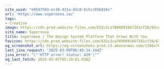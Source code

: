 ```yaml
---
site_uuid: "e9547593-ec38-431a-83c8-5c5cc65bd16c"
url: 'https://www.supernova.io/'
tags:
- Creative
image: https://cdn.prod.website-files.com/632c2ca7090891667181cf26/65ce55cad4b3e1df6a93b3b8_supernova-design-systems.png
site_name: Supernova
title: Supernova | The Design System Platform That Grows With You
favicon: https://cdn.prod.website-files.com/632c2ca7090891667181cf26/6341a0e4eae8f417097ea23b_32x32.png
og_screenshot_url: https://og-screenshots-prod.s3.amazonaws.com/1366x768/80/false/b91e01989fa88bb39cbbeacb75dcdba4b545972a694e783587589caaabfe2c1f.jpeg
last_jina_request: '2025-03-09T06:45:14.144Z'
jina_error: "\"'HTTP error! status: 429'\""
og_last_fetch: 2025-03-07T05:19:01.836Z
---
```


